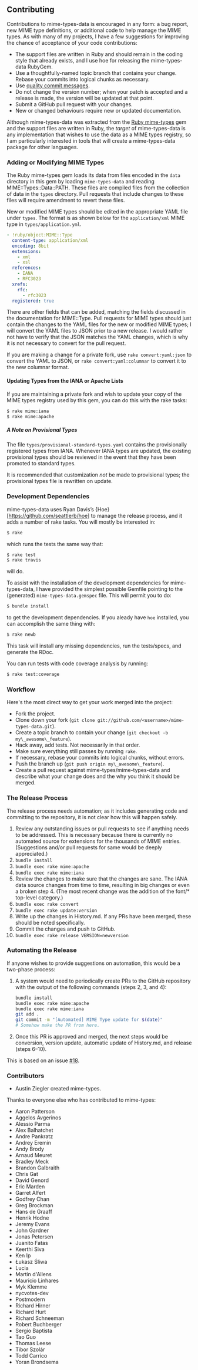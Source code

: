 ## Contributing

Contributions to mime-types-data is encouraged in any form: a bug report, new
MIME type definitions, or additional code to help manage the MIME types. As with
many of my projects, I have a few suggestions for improving the chance of
acceptance of your code contributions:

- The support files are written in Ruby and should remain in the coding style
  that already exists, and I use hoe for releasing the mime-types-data RubyGem.
- Use a thoughtfully-named topic branch that contains your change. Rebase your
  commits into logical chunks as necessary.
- Use [quality commit messages][qcm].
- Do not change the version number; when your patch is accepted and a release
  is made, the version will be updated at that point.
- Submit a GitHub pull request with your changes.
- New or changed behaviours require new or updated documentation.

Although mime-types-data was extracted from the [Ruby mime-types][rmt] gem and
the support files are written in Ruby, the _target_ of mime-types-data is any
implementation that wishes to use the data as a MIME types registry, so I am
particularly interested in tools that will create a mime-types-data package for
other languages.

### Adding or Modifying MIME Types

The Ruby mime-types gem loads its data from files encoded in the `data`
directory in this gem by loading `mime-types-data` and reading
MIME::Types::Data::PATH. These files are compiled files from the collection of
data in the `types` directory. Pull requests that include changes to these files
will require amendment to revert these files.

New or modified MIME types should be edited in the appropriate YAML file under
`types`. The format is as shown below for the `application/xml` MIME type in
`types/application.yml`.

```yaml
- !ruby/object:MIME::Type
  content-type: application/xml
  encoding: 8bit
  extensions:
    - xml
    - xsl
  references:
    - IANA
    - RFC3023
  xrefs:
    rfc:
      - rfc3023
  registered: true
```

There are other fields that can be added, matching the fields discussed in the
documentation for MIME::Type. Pull requests for MIME types should just contain
the changes to the YAML files for the new or modified MIME types; I will convert
the YAML files to JSON prior to a new release. I would rather not have to verify
that the JSON matches the YAML changes, which is why it is not necessary to
convert for the pull request.

If you are making a change for a private fork, use `rake convert:yaml:json` to
convert the YAML to JSON, or `rake convert:yaml:columnar` to convert it to the
new columnar format.

#### Updating Types from the IANA or Apache Lists

If you are maintaining a private fork and wish to update your copy of the MIME
types registry used by this gem, you can do this with the rake tasks:

```sh
$ rake mime:iana
$ rake mime:apache
```

##### A Note on Provisional Types

The file `types/provisional-standard-types.yaml` contains the provisionally
registered types from IANA. Whenever IANA types are updated, the existing
provisional types should be reviewed in the event that they have been promoted
to standard types.

It is recommended that customization _not_ be made to provisional types; the
provisional types file is rewritten on update.

### Development Dependencies

mime-types-data uses Ryan Davis’s {Hoe}[https://github.com/seattlerb/hoe] to
manage the release process, and it adds a number of rake tasks. You will mostly
be interested in:

```sh
$ rake
```

which runs the tests the same way that:

```sh
$ rake test
$ rake travis
```

will do.

To assist with the installation of the development dependencies for
mime-types-data, I have provided the simplest possible Gemfile pointing to the
(generated) `mime-types-data.gemspec` file. This will permit you to do:

```sh
$ bundle install
```

to get the development dependencies. If you aleady have `hoe` installed, you
can accomplish the same thing with:

```sh
$ rake newb
```

This task will install any missing dependencies, run the tests/specs, and
generate the RDoc.

You can run tests with code coverage analysis by running:

```sh
$ rake test:coverage
```

### Workflow

Here's the most direct way to get your work merged into the project:

- Fork the project.
- Clone down your fork (`git clone git://github.com/<username>/mime-types-data.git`).
- Create a topic branch to contain your change (`git checkout -b my\_awesome\_feature`).
- Hack away, add tests. Not necessarily in that order.
- Make sure everything still passes by running `rake`.
- If necessary, rebase your commits into logical chunks, without errors.
- Push the branch up (`git push origin my\_awesome\_feature`).
- Create a pull request against mime-types/mime-types-data and describe what
  your change does and the why you think it should be merged.

### The Release Process

The release process needs automation; as it includes generating code and
committing to the repository, it is not clear how this will happen safely.

1. Review any outstanding issues or pull requests to see if anything needs to be
   addressed. This is necessary because there is currently no automated source
   for extensions for the thousands of MIME entries. (Suggestions and/or pull
   requests for same would be deeply appreciated.)
2. `bundle install`
3. `bundle exec rake mime:apache`
4. `bundle exec rake mime:iana`
5. Review the changes to make sure that the changes are sane. The IANA data
   source changes from time to time, resulting in big changes or even a broken
   step 4. (The most recent change was the addition of the font/\* top-level
   category.)
6. `bundle exec rake convert`
7. `bundle exec rake update:version`
8. Write up the changes in History.md. If any PRs have been merged, these should
   be noted specifically.
9. Commit the changes and push to GitHub.
10. `bundle exec rake release VERSION=newversion`

### Automating the Release

If anyone wishes to provide suggestions on automation, this would be a two-phase
process:

1. A system would need to periodically create PRs to the GitHub repository with
   the output of the following commands (steps 2, 3, and 4):

   ```sh
   bundle install
   bundle exec rake mime:apache
   bundle exec rake mime:iana
   git add .
   git commit -m "[Automated] MIME Type update for $(date)"
   # Somehow make the PR from here.
   ```

2. Once this PR is approved and merged, the next steps would be conversion,
   version update, automatic update of History.md, and release (steps 6–10).

This is based on an issue [#18][].

### Contributors

- Austin Ziegler created mime-types.

Thanks to everyone else who has contributed to mime-types:

- Aaron Patterson
- Aggelos Avgerinos
- Alessio Parma
- Alex Balhatchet
- Andre Pankratz
- Andrey Eremin
- Andy Brody
- Arnaud Meuret
- Bradley Meck
- Brandon Galbraith
- Chris Gat
- David Genord
- Eric Marden
- Garret Alfert
- Godfrey Chan
- Greg Brockman
- Hans de Graaff
- Henrik Hodne
- Jeremy Evans
- John Gardner
- Jonas Petersen
- Juanito Fatas
- Keerthi Siva
- Ken Ip
- Łukasz Śliwa
- Lucia
- Martin d'Allens
- Mauricio Linhares
- Myk Klemme
- nycvotes-dev
- Postmodern
- Richard Hirner
- Richard Hurt
- Richard Schneeman
- Robert Buchberger
- Sergio Baptista
- Tao Guo
- Thomas Leese
- Tibor Szolár
- Todd Carrico
- Yoran Brondsema

[qcm]: http://tbaggery.com/2008/04/19/a-note-about-git-commit-messages.html
[rmt]: https://github.com/mime-types/ruby-mime-types/
[#18]: https://github.com/mime-types/mime-types-data/issues/18
